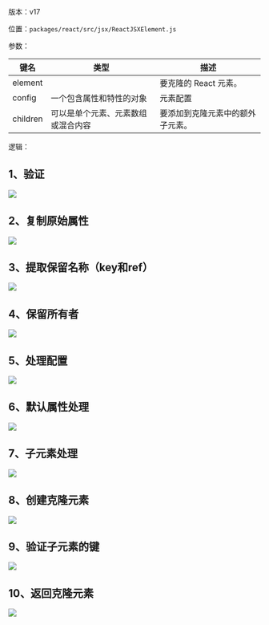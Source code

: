 版本：v17

位置：`packages/react/src/jsx/ReactJSXElement.js`

参数：

| 键名     | 类型                               | 描述                             |
| -------- | ---------------------------------- | -------------------------------- |
| element  |                                    | 要克隆的 React 元素。            |
| config   | 一个包含属性和特性的对象           | 元素配置                         |
| children | 可以是单个元素、元素数组或混合内容 | 要添加到克隆元素中的额外子元素。 |

逻辑：

## 1、验证

![](https://gitee.com/lao-jiawei/photo-gallery/raw/master/images/react/cloneElement_1.jfif)

## 2、复制原始属性

 ![](https://gitee.com/lao-jiawei/photo-gallery/raw/master/images/react/cloneElement_2.jfif)

## 3、提取保留名称（key和ref）

![](https://gitee.com/lao-jiawei/photo-gallery/raw/master/images/react/cloneElement_3.jfif)

## 4、保留所有者

![](https://gitee.com/lao-jiawei/photo-gallery/raw/master/images/react/cloneElement_4.jfif)

## 5、处理配置

![](https://gitee.com/lao-jiawei/photo-gallery/raw/master/images/react/cloneElement_5.jfif)

## 6、默认属性处理

![](https://gitee.com/lao-jiawei/photo-gallery/raw/master/images/react/cloneElement_6.jfif)

## 7、子元素处理

![](https://gitee.com/lao-jiawei/photo-gallery/raw/master/images/react/cloneElement_7.jfif)

## 8、创建克隆元素

![](https://gitee.com/lao-jiawei/photo-gallery/raw/master/images/react/cloneElement_8.jfif)

## 9、验证子元素的键

![](https://gitee.com/lao-jiawei/photo-gallery/raw/master/images/react/cloneElement_9.jfif)

## 10、返回克隆元素

![](https://gitee.com/lao-jiawei/photo-gallery/raw/master/images/react/cloneElement_10.jfif)
